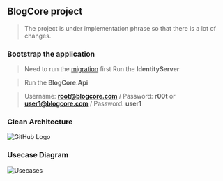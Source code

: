 ## BlogCore project

> The project is under implementation phrase so that there is a lot of changes.

### Bootstrap the application

> Need to run the [migration](https://github.com/thangchung/blog-core/wiki/Migrations) first
> Run the **IdentityServer**

> Run the **BlogCore.Api**

> Username: **root@blogcore.com** / Password: **r00t** or **user1@blogcore.com** / Password: **user1**

### Clean Architecture

![GitHub Logo](https://8thlight.com/blog/assets/posts/2012-08-13-the-clean-architecture/CleanArchitecture-8b00a9d7e2543fa9ca76b81b05066629.jpg)

### Usecase Diagram
![Usecases](https://github.com/thangchung/blog-core/blob/master/docs/Usecases.png)



